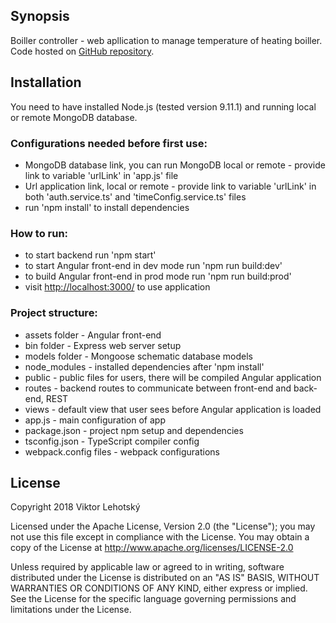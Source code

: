 ## Synopsis

Boiller controller - web apllication to manage temperature of heating boiller. 
Code hosted on [GitHub repository](https://github.com/viktor255/Kotol-webapp).

## Installation

You need to have installed Node.js (tested version 9.11.1) and running local or remote MongoDB database.

### Configurations needed before first use:

 - MongoDB database link, you can run MongoDB local or remote - provide link to variable 'urlLink' in 'app.js' file
 - Url application link, local or remote - provide link to variable 'urlLink' in both 'auth.service.ts' and 'timeConfig.service.ts' files
 - run 'npm install' to install dependencies

### How to run:

 - to start backend run 'npm start'
 - to start Angular front-end in dev mode run 'npm run build:dev'
 - to build Angular front-end in prod mode run 'npm run build:prod'
 - visit [http://localhost:3000/](http://localhost:3000/) to use application

### Project structure:

* assets folder - Angular front-end
* bin folder - Express web server setup
* models folder - Mongoose schematic database models
* node_modules - installed dependencies after 'npm install'
* public - public files for users, there will be compiled Angular application
* routes - backend routes to communicate between front-end and back-end, REST
* views - default view that user sees before Angular application is loaded
* app.js - main configuration of app
* package.json - project npm setup and dependencies
* tsconfig.json - TypeScript compiler config
* webpack.config files - webpack configurations

## License

Copyright 2018 Viktor Lehotský

Licensed under the Apache License, Version 2.0 (the "License"); you may not use this file except in compliance with the License. You may obtain a copy of the License at http://www.apache.org/licenses/LICENSE-2.0

Unless required by applicable law or agreed to in writing, software distributed under the License is distributed on an "AS IS" BASIS, WITHOUT WARRANTIES OR CONDITIONS OF ANY KIND, either express or implied. See the License for the specific language governing permissions and limitations under the License.